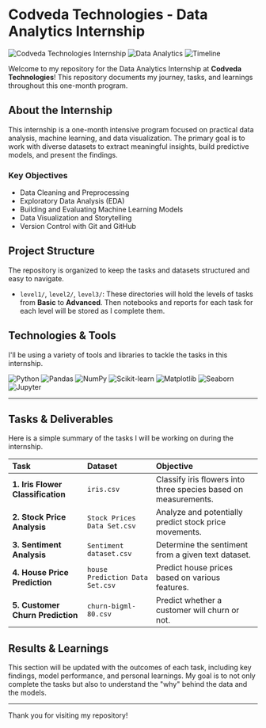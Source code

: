 # Codveda Technologies - Data Analytics Internship

![Codveda Technologies Internship](https://img.shields.io/badge/Codveda%20Technologies-Internship-blue)
![Data Analytics](https://img.shields.io/badge/Focus-Data%20Analytics-purple)
![Timeline](https://img.shields.io/badge/Timeline-Aug%2020%20to%20Sep%2020-white)

Welcome to my repository for the Data Analytics Internship at **Codveda Technologies**! This repository documents my journey, tasks, and learnings throughout this one-month program.

## About the Internship

This internship is a one-month intensive program focused on practical data analysis, machine learning, and data visualization. The primary goal is to work with diverse datasets to extract meaningful insights, build predictive models, and present the findings.

### Key Objectives

- Data Cleaning and Preprocessing
- Exploratory Data Analysis (EDA)
- Building and Evaluating Machine Learning Models
- Data Visualization and Storytelling
- Version Control with Git and GitHub

## Project Structure

The repository is organized to keep the tasks and datasets structured and easy to navigate.

- `level1/`, `level2/`, `level3/`: These directories will hold the levels of tasks from **Basic** to **Advanced**. Then notebooks and reports for each task for each level will be stored as I complete them.

## Technologies & Tools

I'll be using a variety of tools and libraries to tackle the tasks in this internship.

![Python](https://img.shields.io/badge/Python-3776AB?style=for-the-badge&logo=python&logoColor=white)
![Pandas](https://img.shields.io/badge/Pandas-2C2D72?style=for-the-badge&logo=pandas&logoColor=white)
![NumPy](https://img.shields.io/badge/Numpy-777BB4?style=for-the-badge&logo=numpy&logoColor=white)
![Scikit-learn](https://img.shields.io/badge/scikit--learn-%23F7931E.svg?style=for-the-badge&logo=scikit-learn&logoColor=white)
![Matplotlib](https://img.shields.io/badge/Matplotlib-%23ffffff.svg?style=for-the-badge&logo=Matplotlib&logoColor=black)
![Seaborn](https://img.shields.io/badge/Seaborn-3776AB?style=for-the-badge&logo=seaborn&logoColor=white)
![Jupyter](https://img.shields.io/badge/Jupyter-F37626.svg?style=for-the-badge&logo=Jupyter&logoColor=white)

---

## Tasks & Deliverables

Here is a simple summary of the tasks I will be working on during the internship.

| Task | Dataset | Objective |
| :--- | :--- | :--- |
| **1. Iris Flower Classification** | `iris.csv` | Classify iris flowers into three species based on measurements. |
| **2. Stock Price Analysis** | `Stock Prices Data Set.csv` | Analyze and potentially predict stock price movements. |
| **3. Sentiment Analysis** | `Sentiment dataset.csv` | Determine the sentiment from a given text dataset. |
| **4. House Price Prediction** | `house Prediction Data Set.csv` | Predict house prices based on various features. |
| **5. Customer Churn Prediction** | `churn-bigml-80.csv` | Predict whether a customer will churn or not. |

## Results & Learnings

This section will be updated with the outcomes of each task, including key findings, model performance, and personal learnings. My goal is to not only complete the tasks but also to understand the "why" behind the data and the models.

---

Thank you for visiting my repository!
